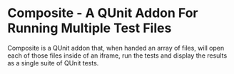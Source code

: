 Composite - A QUnit Addon For Running Multiple Test Files
================================

Composite is a QUnit addon that, when handed an array of files, will
open each of those files inside of an iframe, run the tests and
display the results as a single suite of QUnit tests.
